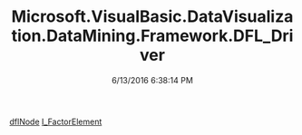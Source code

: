 ﻿---
title: Microsoft.VisualBasic.DataVisualization.DataMining.Framework.DFL_Driver
date: 6/13/2016 6:38:14 PM
---

[dflNode](T-Microsoft.VisualBasic.DataVisualization.DataMining.Framework.DFL_Driver.dflNode.html)
[I_FactorElement](T-Microsoft.VisualBasic.DataVisualization.DataMining.Framework.DFL_Driver.I_FactorElement.html)
